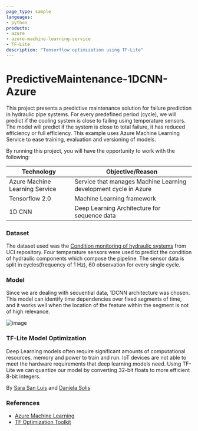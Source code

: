 ```yaml
---
page_type: sample
languages:
- python
products:
- azure
- azure-machine-learning-service
- TF-Lite
description: "Tensorflow optimization using TF-Lite"
---
```

# PredictiveMaintenance-1DCNN-Azure


This project presents a predictive maintenance solution for failure prediction in hydraulic pipe systems. For every predefined period (cycle), we will predict if the cooling system is close to failing using temperature sensors. The model will predict if the system is close to total failure, it has reduced efficiency or full efficiency. This example uses Azure Machine Learning Service to ease training, evaluation and versioning of models.


By running this project, you will have the opportunity to work with the following: 

|Technology|Objective/Reason|
|----------|----------------|
|Azure Machine Learning Service|Service that manages Machine Learning development cycle in Azure |
|Tensorflow 2.0|Machine Learning framework|
|1D CNN|Deep Learning Architecture for sequence data|


### Dataset
The dataset used was the [Condition monitoring of hydraulic systems](https://archive.ics.uci.edu/ml/datasets/Condition+monitoring+of+hydraulic+systems#) from UCI repository. Four temperature sensors were used to predict the condition of hydraulic components which compose the pipeline. The sensor data  is split in cycles(frequency of 1 Hz), 60 observation for every single cycle. 


### Model
Since we are dealing with secuential data,  1DCNN  architecture was chosen. This model can identify time dependencies over fixed segments of time, and it works well when the location of the feature within the segment is not of high relevance.

![image](https://user-images.githubusercontent.com/7260235/115911988-14aae000-a46f-11eb-87ab-456ce27325a3.png)


### TF-Lite Model Optimization
Deep Learning models often require significant amounts of computational resources, memory and power to train and run. IoT devices are not able to meet the hardware requirements that deep learning models need. Using TF-Lite we can quantize our model by converting 32-bit floats to more efficient 8-bit integers. 

By [Sara San Luis](https://github.com/xoubinha) and [Daniela Solis](https://github.com/Danysolism)

### References
- [Azure Machine Learning](https://docs.microsoft.com/en-us/azure/machine-learning)
- [TF Optimization Toolkit](https://www.tensorflow.org/lite/guide/get_started)
